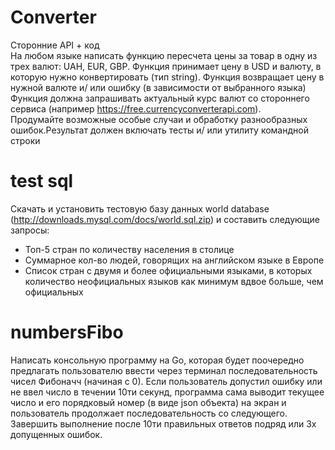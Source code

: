 # Converter
Сторонние API + код  
На любом языке написать функцию пересчета цены за товар в одну из трех валют: UAH, EUR, GBP. Функция принимает цену в USD и валюту, в которую нужно конвертировать (тип string). Функция возвращает цену в нужной валюте и/ или ошибку (в зависимости от выбранного языка)  
Функция должна запрашивать актуальный курс валют со стороннего сервиса (например https://free.currencyconverterapi.com).  
Продумайте возможные особые случаи и обработку разнообразных ошибок.Результат должен включать тесты и/ или утилиту командной строки

# test sql
Скачать и установить тестовую базу данных world database (http://downloads.mysql.com/docs/world.sql.zip) и составить следующие запросы:  
+ Топ-5 стран по количеству населения в столице  
+ Суммарное кол-во людей, говорящих на английском языке в Европе  
+ Список стран с двумя и более официальными языками, в которых количество неофициальных языков как минимум вдвое больше, чем официальных  

# numbersFibo
Написать консольную программу на Go, которая будет поочередно предлагать пользователю ввести через терминал последовательность чисел Фибоначч (начиная с 0). Если пользователь допустил ошибку или не ввел число в течении 10ти секунд, программа сама выводит текущее число и его порядковый номер (в виде json объекта) на экран и пользователь продолжает последовательность со следующего.
Завершить выполнение после 10ти правильных ответов подряд или 3х допущенных ошибок.
